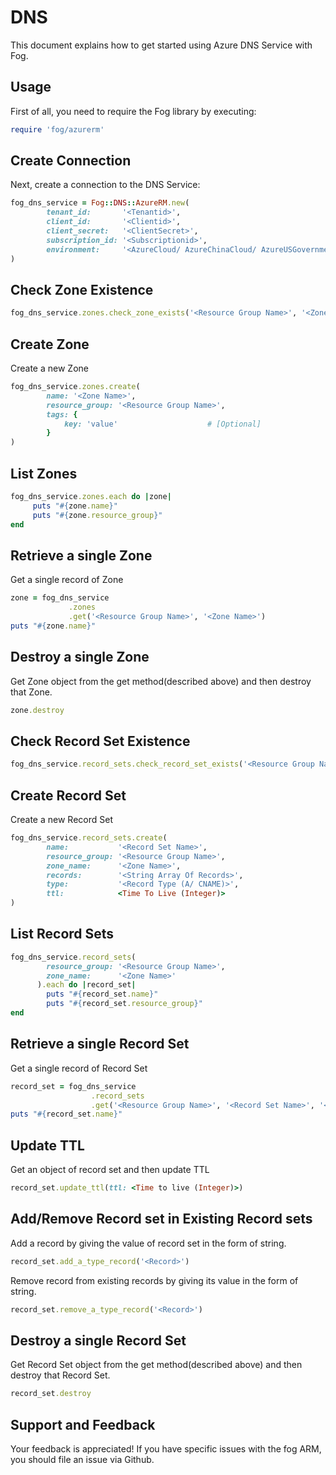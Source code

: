 # DNS

This document explains how to get started using Azure DNS Service with Fog.

## Usage

First of all, you need to require the Fog library by executing:

```ruby
require 'fog/azurerm'
```

## Create Connection

Next, create a connection to the DNS Service:

```ruby
fog_dns_service = Fog::DNS::AzureRM.new(
        tenant_id:       '<Tenantid>',                                                           # Tenant id of Azure Active Directory Application
        client_id:       '<Clientid>',                                                           # Client id of Azure Active Directory Application
        client_secret:   '<ClientSecret>',                                                       # Client Secret of Azure Active Directory Application
        subscription_id: '<Subscriptionid>',                                                     # Subscription id of an Azure Account
        environment:     '<AzureCloud/ AzureChinaCloud/ AzureUSGovernment/ AzureGermanCloud>'    # Azure cloud environment. Default is AzureCloud.
)
```

## Check Zone Existence

```ruby
fog_dns_service.zones.check_zone_exists('<Resource Group Name>', '<Zone Name>')
```

## Create Zone

Create a new Zone

```ruby
fog_dns_service.zones.create(
        name: '<Zone Name>',
        resource_group: '<Resource Group Name>',
        tags: {
            key: 'value'                    # [Optional]
        }
)
```
## List Zones

```ruby
fog_dns_service.zones.each do |zone|
     puts "#{zone.name}"
     puts "#{zone.resource_group}"
end
```

## Retrieve a single Zone

Get a single record of Zone

```ruby
zone = fog_dns_service
             .zones
             .get('<Resource Group Name>', '<Zone Name>')
puts "#{zone.name}"
```

## Destroy a single Zone

Get Zone object from the get method(described above) and then destroy that Zone.

```ruby
zone.destroy
```

## Check Record Set Existence

```ruby
fog_dns_service.record_sets.check_record_set_exists('<Resource Group Name>', '<Record Set Name>', '<Zone Name>', '<Record Type(A/ CNAME)>')
```

## Create Record Set

Create a new Record Set

```ruby
fog_dns_service.record_sets.create(
        name:           '<Record Set Name>',
        resource_group: '<Resource Group Name>',
        zone_name:      '<Zone Name>',
        records:        '<String Array Of Records>',
        type:           '<Record Type (A/ CNAME)>',
        ttl:            <Time To Live (Integer)>
)
```

## List Record Sets

```ruby
fog_dns_service.record_sets(
        resource_group: '<Resource Group Name>',
        zone_name:      '<Zone Name>'
      ).each do |record_set|
        puts "#{record_set.name}"
        puts "#{record_set.resource_group}"
end
```

## Retrieve a single Record Set

Get a single record of Record Set

```ruby
record_set = fog_dns_service
                  .record_sets
                  .get('<Resource Group Name>', '<Record Set Name>', '<Zone Name>', '<Record Type>')
puts "#{record_set.name}"
```

## Update TTL

Get an object of record set and then update TTL 

```ruby
record_set.update_ttl(ttl: <Time to live (Integer)>)
```

## Add/Remove Record set in Existing Record sets

Add a record by giving the value of record set in the form of string.

```ruby
record_set.add_a_type_record('<Record>')
```

Remove record from existing records by giving its value in the form of string.

```ruby
record_set.remove_a_type_record('<Record>')
```

## Destroy a single Record Set

Get Record Set object from the get method(described above) and then destroy that Record Set.

```ruby
record_set.destroy
```

## Support and Feedback
Your feedback is appreciated! If you have specific issues with the fog ARM, you should file an issue via Github.
